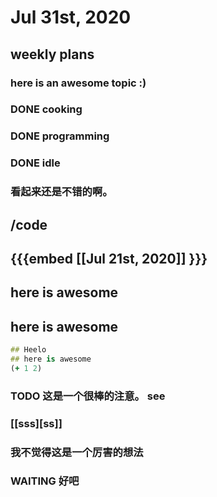 # Jul 31st, 2020
## weekly plans
### here is an awesome topic :)
### DONE cooking

### DONE programming

### DONE idle
### 看起来还是不错的啊。
## /code
## 
## {{{embed [[Jul 21st, 2020]] }}} 
## here is awesome
## 
## here is awesome
```clojure
## Heelo
## here is awesome
(+ 1 2)
```
### TODO 这是一个很棒的注意。 see
### [[sss][ss]]
### 我不觉得这是一个厉害的想法
### WAITING 好吧
